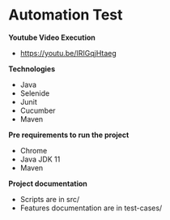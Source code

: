 # Automation Test

**Youtube Video Execution**
- https://youtu.be/IRIGqjHtaeg

**Technologies**

- Java
- Selenide
- Junit
- Cucumber
- Maven

**Pre requirements to run the project**

- Chrome
- Java JDK 11
- Maven

**Project documentation**

- Scripts are in src/
- Features documentation are in test-cases/